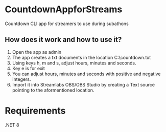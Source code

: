 # CountdownAppforStreams
Countdown CLI app for streamers to use during subathons

## How does it work and how to use it?
1. Open the app as admin
2. The app creates a txt documents in the location C:\countdown.txt
3. Using keys h, m and s, adjust hours, minutes and seconds.
4. Key e is for exit
5. You can adjust hours, minutes and seconds with positive and negative integers.
6. Import it into Streamlabs OBS/OBS Studio by creating a Text source pointing to the aformentioned location.

# Requirements
.NET 8
